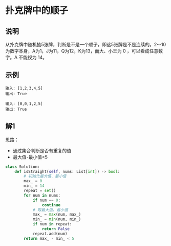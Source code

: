 # 扑克牌中的顺子

## 说明
从扑克牌中随机抽5张牌，判断是不是一个顺子，即这5张牌是不是连续的。2～10为数字本身，A为1，J为11，Q为12，K为13，而大、小王为 0 ，可以看成任意数字。A 不能视为 14。

## 示例
```
输入: [1,2,3,4,5]
输出: True

输入: [0,0,1,2,5]
输出: True
```

## 解1
思路：
- 通过集合判断是否有重复的值
- 最大值-最小值<5
```python
class Solution:
    def isStraight(self, nums: List[int]) -> bool:
        # 初始化最大值、最小值
        max_ = 0
        min_ = 14
        repeat = set()
        for num in nums:
            if num == 0:
                continue
            # 取最大值、最小值
            max_ = max(num, max_)
            min_ = min(num, min_)
            if num in repeat:
                return False
            repeat.add(num)
        return max_ - min_ < 5
```